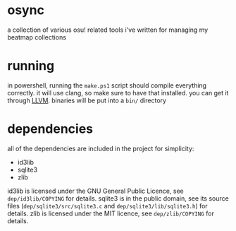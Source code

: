 # osync

a collection of various osu! related tools i've written for managing my beatmap collections

# running

in powershell, running the `make.ps1` script should compile everything correctly. it will use clang, so make sure to have that installed. you can get it through [LLVM](https://releases.llvm.org/). binaries will be put into a `bin/` directory

# dependencies

all of the dependencies are included in the project for simplicity:

- id3lib
- sqlite3
- zlib

id3lib is licensed under the GNU General Public Licence, see `dep/id3lib/COPYING` for details.
sqlite3 is in the public domain, see its source files (`dep/sqlite3/src/sqlite3.c` and `dep/sqlite3/lib/sqlite3.h`) for details.
zlib is licensed under the MIT licence, see `dep/zlib/COPYING` for details.
